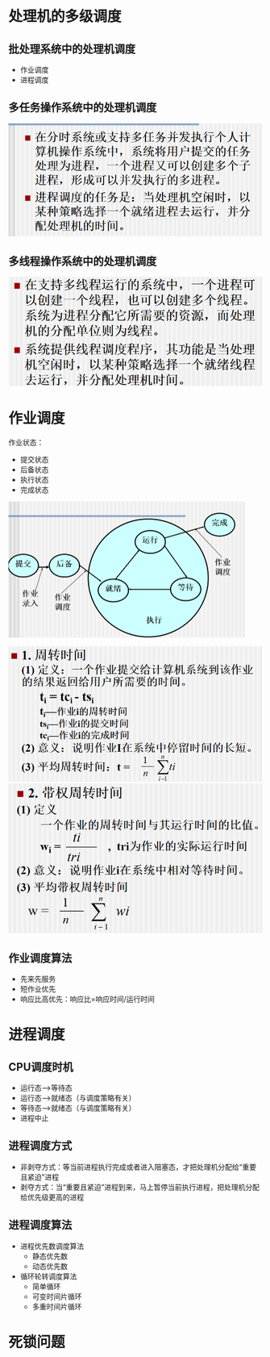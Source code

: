 # 处理机的多级调度

## 批处理系统中的处理机调度

* 作业调度
* 进程调度

## 多任务操作系统中的处理机调度

<img src="笔记图片/image-20221103104937620.png" alt="image-20221103104937620" style="zoom:67%;" />

## 多线程操作系统中的处理机调度

<img src="笔记图片/image-20221103104949817.png" alt="image-20221103104949817" style="zoom:67%;" />

# 作业调度

作业状态：

* 提交状态
* 后备状态
* 执行状态
* 完成状态

<img src="笔记图片/image-20221103105340659.png" alt="image-20221103105340659" style="zoom:50%;" />

<img src="笔记图片/image-20221103113443965.png" alt="image-20221103113443965" style="zoom: 67%;" /><img src="笔记图片/image-20221103113459646.png" alt="image-20221103113459646" style="zoom:67%;" />

## 作业调度算法

* 先来先服务
* 短作业优先
* 响应比高优先：响应比=响应时间/运行时间

# 进程调度

## CPU调度时机

* 运行态-->等待态
* 运行态-->就绪态（与调度策略有关）
* 等待态-->就绪态（与调度策略有关）
* 进程中止

## 进程调度方式

* 非剥夺方式：等当前进程执行完成或者进入阻塞态，才把处理机分配给“重要且紧迫”进程
* 剥夺方式：当“重要且紧迫”进程到来，马上暂停当前执行进程，把处理机分配给优先级更高的进程

## 进程调度算法

* 进程优先数调度算法
  * 静态优先数
  * 动态优先数
* 循环轮转调度算法
  * 简单循环
  * 可变时间片循环
  * 多重时间片循环

# 死锁问题

